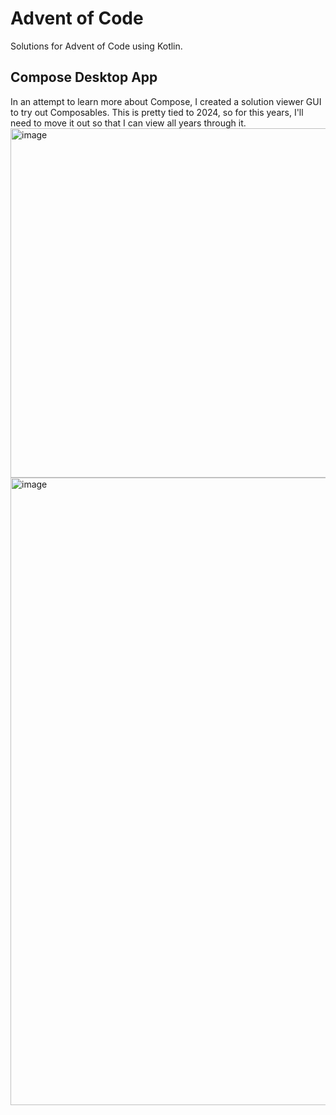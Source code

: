 # Advent of Code
Solutions for Advent of Code using Kotlin.

## Compose Desktop App
In an attempt to learn more about Compose, I created a solution viewer GUI to try out Composables. This is pretty tied to 2024, so for this years, I'll need to move it out so that I can view all years through it.
<img width="996" height="559" alt="image" src="https://github.com/user-attachments/assets/45e008ef-8d40-4568-bc15-c4bf004523fb" />
<img width="1426" height="1004" alt="image" src="https://github.com/user-attachments/assets/df1988c3-b864-4ef8-93ad-2772d3a90553" />

